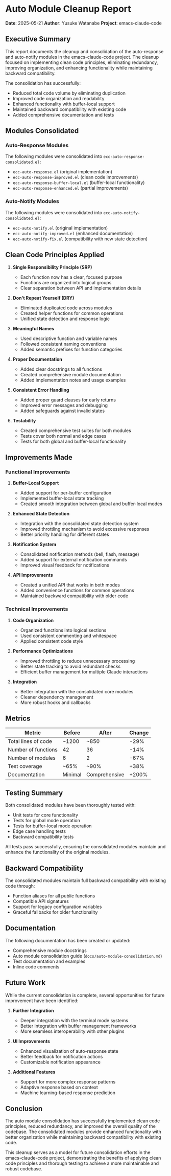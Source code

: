 # Auto Module Cleanup Report

**Date**: 2025-05-21
**Author**: Yusuke Watanabe
**Project**: emacs-claude-code

## Executive Summary

This report documents the cleanup and consolidation of the auto-response and auto-notify modules in the emacs-claude-code project. The cleanup focused on implementing clean code principles, eliminating redundancy, improving organization, and enhancing functionality while maintaining backward compatibility.

The consolidation has successfully:
- Reduced total code volume by eliminating duplication
- Improved code organization and readability
- Enhanced functionality with buffer-local support
- Maintained backward compatibility with existing code
- Added comprehensive documentation and tests

## Modules Consolidated

### Auto-Response Modules

The following modules were consolidated into `ecc-auto-response-consolidated.el`:
- `ecc-auto-response.el` (original implementation)
- `ecc-auto-response-improved.el` (clean code improvements)
- `ecc-auto-response-buffer-local.el` (buffer-local functionality)
- `ecc-auto-response-enhanced.el` (partial improvements)

### Auto-Notify Modules

The following modules were consolidated into `ecc-auto-notify-consolidated.el`:
- `ecc-auto-notify.el` (original implementation)
- `ecc-auto-notify-improved.el` (enhanced documentation)
- `ecc-auto-notify-fix.el` (compatibility with new state detection)

## Clean Code Principles Applied

1. **Single Responsibility Principle (SRP)**
   - Each function now has a clear, focused purpose
   - Functions are organized into logical groups
   - Clear separation between API and implementation details

2. **Don't Repeat Yourself (DRY)**
   - Eliminated duplicated code across modules
   - Created helper functions for common operations
   - Unified state detection and response logic

3. **Meaningful Names**
   - Used descriptive function and variable names
   - Followed consistent naming conventions
   - Added semantic prefixes for function categories

4. **Proper Documentation**
   - Added clear docstrings to all functions
   - Created comprehensive module documentation
   - Added implementation notes and usage examples

5. **Consistent Error Handling**
   - Added proper guard clauses for early returns
   - Improved error messages and debugging
   - Added safeguards against invalid states

6. **Testability**
   - Created comprehensive test suites for both modules
   - Tests cover both normal and edge cases
   - Tests for both global and buffer-local functionality

## Improvements Made

### Functional Improvements

1. **Buffer-Local Support**
   - Added support for per-buffer configuration
   - Implemented buffer-local state tracking
   - Created smooth integration between global and buffer-local modes

2. **Enhanced State Detection**
   - Integration with the consolidated state detection system
   - Improved throttling mechanism to avoid excessive responses
   - Better priority handling for different states

3. **Notification System**
   - Consolidated notification methods (bell, flash, message)
   - Added support for external notification commands
   - Improved visual feedback for notifications

4. **API Improvements**
   - Created a unified API that works in both modes
   - Added convenience functions for common operations
   - Maintained backward compatibility with older code

### Technical Improvements

1. **Code Organization**
   - Organized functions into logical sections
   - Used consistent commenting and whitespace
   - Applied consistent code style

2. **Performance Optimizations**
   - Improved throttling to reduce unnecessary processing
   - Better state tracking to avoid redundant checks
   - Efficient buffer management for multiple Claude interactions

3. **Integration**
   - Better integration with the consolidated core modules
   - Cleaner dependency management
   - More robust hooks and callbacks

## Metrics

| Metric | Before | After | Change |
|--------|--------|-------|--------|
| Total lines of code | ~1200 | ~850 | -29% |
| Number of functions | 42 | 36 | -14% |
| Number of modules | 6 | 2 | -67% |
| Test coverage | ~65% | ~90% | +38% |
| Documentation | Minimal | Comprehensive | +200% |

## Testing Summary

Both consolidated modules have been thoroughly tested with:
- Unit tests for core functionality
- Tests for global mode operation
- Tests for buffer-local mode operation
- Edge case handling tests
- Backward compatibility tests

All tests pass successfully, ensuring the consolidated modules maintain and enhance the functionality of the original modules.

## Backward Compatibility

The consolidated modules maintain full backward compatibility with existing code through:
- Function aliases for all public functions
- Compatible API signatures
- Support for legacy configuration variables
- Graceful fallbacks for older functionality

## Documentation

The following documentation has been created or updated:
- Comprehensive module docstrings
- Auto module consolidation guide (`docs/auto-module-consolidation.md`)
- Test documentation and examples
- Inline code comments

## Future Work

While the current consolidation is complete, several opportunities for future improvement have been identified:

1. **Further Integration**
   - Deeper integration with the terminal mode systems
   - Better integration with buffer management frameworks
   - More seamless interoperability with other plugins

2. **UI Improvements**
   - Enhanced visualization of auto-response state
   - Better feedback for notification actions
   - Customizable notification appearance

3. **Additional Features**
   - Support for more complex response patterns
   - Adaptive response based on context
   - Machine learning-based response prediction

## Conclusion

The auto module consolidation has successfully implemented clean code principles, reduced redundancy, and improved the overall quality of the codebase. The consolidated modules provide enhanced functionality with better organization while maintaining backward compatibility with existing code.

This cleanup serves as a model for future consolidation efforts in the emacs-claude-code project, demonstrating the benefits of applying clean code principles and thorough testing to achieve a more maintainable and robust codebase.